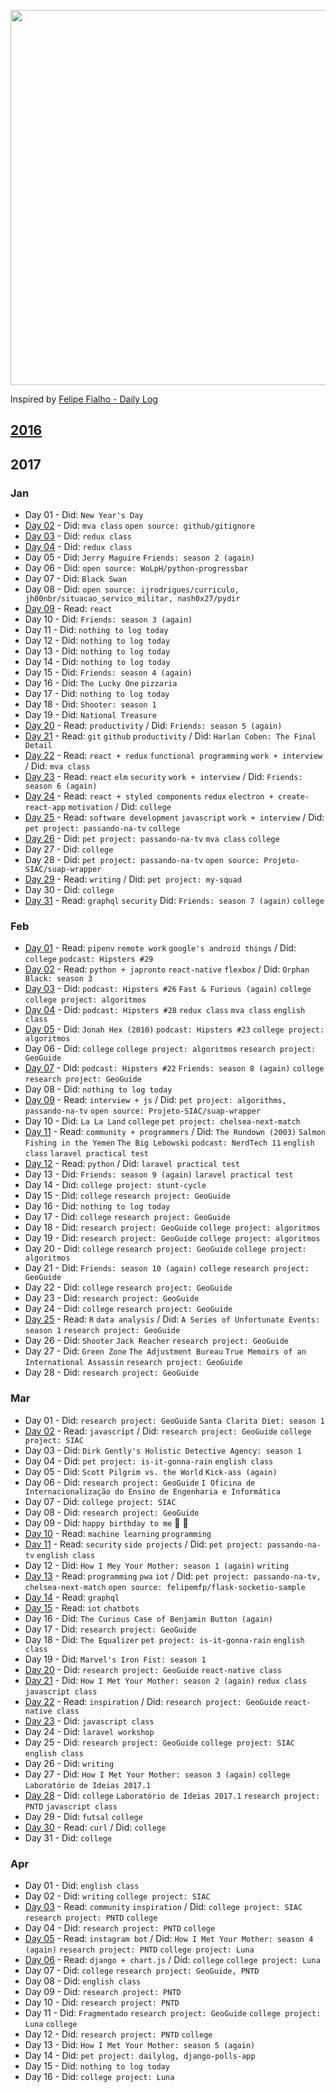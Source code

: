 <p align="center"><img src="https://66.media.tumblr.com/90a4e19e90f7a077c998fe778a9aa617/tumblr_o7phll4Lzi1vnlnoto1_1280.png" width="600"></p>

Inspired by [Felipe Fialho - Daily Log](https://github.com/LFeh/dailylog)

## [2016](2016)

## 2017

### Jan

- Day 01 - Did: `New Year's Day`
- [Day 02](log/2017-01-02.md) - Did: `mva class` `open source: github/gitignore`
- [Day 03](log/2017-01-03.md) - Did: `redux class`
- [Day 04](log/2017-01-04.md) - Did: `redux class`
- Day 05 - Did: `Jerry Maguire` `Friends: season 2 (again)`
- Day 06 - Did: `open source: WoLpH/python-progressbar`
- Day 07 - Did: `Black Swan`
- Day 08 - Did: `open source: ijrodrigues/curriculo, jh00nbr/situacao_servico_militar, nash0x27/pydir`
- [Day 09](log/2017-01-09.md) - Read: `react`
- Day 10 - Did: `Friends: season 3 (again)`
- Day 11 - Did: `nothing to log today`
- Day 12 - Did: `nothing to log today`
- Day 13 - Did: `nothing to log today`
- Day 14 - Did: `nothing to log today`
- Day 15 - Did: `Friends: season 4 (again)`
- Day 16 - Did: `The Lucky One` `pizzaria`
- Day 17 - Did: `nothing to log today`
- Day 18 - Did: `Shooter: season 1`
- Day 19 - Did: `National Treasure`
- [Day 20](log/2017-01-20.md) - Read: `productivity` / Did: `Friends: season 5 (again)`
- [Day 21](log/2017-01-21.md) - Read: `git` `github` `productivity`  / Did: `Harlan Coben: The Final Detail`
- [Day 22](log/2017-01-22.md) - Read: `react + redux` `functional programming` `work + interview` / Did: `mva class`
- [Day 23](log/2017-01-23.md) - Read: `react` `elm` `security` `work + interview` / Did: `Friends: season 6 (again)`
- [Day 24](log/2017-01-24.md) - Read: `react + styled components` `redux` `electron + create-react-app` `motivation` / Did: `college`
- [Day 25](log/2017-01-25.md) - Read: `software development` `javascript` `work + interview` / Did: `pet project: passando-na-tv` `college`
- [Day 26](log/2017-01-26.md) - Did: `pet project: passando-na-tv` `mva class` `college`
- Day 27 - Did: `college`
- Day 28 - Did: `pet project: passando-na-tv` `open source: Projeto-SIAC/suap-wrapper`
- [Day 29](log/2017-01-29.md) - Read: `writing` / Did: `pet project: my-squad`
- Day 30 - Did: `college`
- [Day 31](log/2017-01-31.md) - Read: `graphql` `security` Did: `Friends: season 7 (again)` `college`

### Feb

- [Day 01](log/2017-02-01.md) - Read: `pipenv` `remote work` `google's android things` / Did: `college` `podcast: Hipsters #29`
- [Day 02](log/2017-02-02.md) - Read: `python + japronto` `react-native` `flexbox` / Did: `Orphan Black: season 3`
- [Day 03](log/2017-02-03.md) - Did: `podcast: Hipsters #26` `Fast & Furious (again)` `college` `college project: algoritmos`
- [Day 04](log/2017-02-04.md) - Did: `podcast: Hipsters #28` `redux class` `mva class` `english class`
- [Day 05](log/2017-02-05.md) - Did: `Jonah Hex (2010)` `podcast: Hipsters #23` `college project: algoritmos`
- Day 06 - Did: `college` `college project: algoritmos` `research project: GeoGuide`
- [Day 07](log/2017-02-07.md) - Did: `podcast: Hipsters #22` `Friends: season 8 (again)` `college` `research project: GeoGuide`
- Day 08 - Did: `nothing to log today`
- [Day 09](log/2017-02-09.md) - Read: `interview + js` / Did: `pet project: algorithms, passando-na-tv` `open source: Projeto-SIAC/suap-wrapper`
- Day 10 - Did: `La La Land` `college` `pet project: chelsea-next-match`
- [Day 11](log/2017-02-11.md) - Read: `community + programmers` / Did: `The Rundown (2003)` `Salmon Fishing in the Yemen` `The Big Lebowski` `podcast: NerdTech 11` `english class` `laravel practical test`
- [Day 12](log/2017-02-12.md) - Read: `python` / Did: `laravel practical test`
- Day 13 - Did: `Friends: season 9 (again)` `laravel practical test`
- Day 14 - Did: `college project: stunt-cycle`
- Day 15 - Did: `college` `research project: GeoGuide`
- Day 16 - Did: `nothing to log today`
- Day 17 - Did: `college` `research project: GeoGuide`
- Day 18 - Did: `research project: GeoGuide` `college project: algoritmos`
- Day 19 - Did: `research project: GeoGuide` `college project: algoritmos`
- Day 20 - Did: `college` `research project: GeoGuide` `college project: algoritmos`
- Day 21 - Did: `Friends: season 10 (again)` `college` `research project: GeoGuide`
- Day 22 - Did: `college` `research project: GeoGuide`
- Day 23 - Did: `research project: GeoGuide`
- Day 24 - Did: `college` `research project: GeoGuide`
- [Day 25](log/2017-02-25.md) - Read: `R` `data analysis` / Did: `A Series of Unfortunate Events: season 1` `research project: GeoGuide`
- Day 26 - Did: `Shooter` `Jack Reacher` `research project: GeoGuide`
- Day 27 - Did: `Green Zone` `The Adjustment Bureau` `True Memoirs of an International Assassin` `research project: GeoGuide`
- Day 28 - Did: `research project: GeoGuide`

### Mar

- Day 01 - Did: `research project: GeoGuide` `Santa Clarita Diet: season 1`
- [Day 02](log/2017-03-02.md) - Read: `javascript` / Did: `research project: GeoGuide` `college project: SIAC`
- Day 03 - Did: `Dirk Gently's Holistic Detective Agency: season 1`
- Day 04 - Did: `pet project: is-it-gonna-rain` `english class`
- Day 05 - Did: `Scott Pilgrim vs. the World` `Kick-ass (again)`
- Day 06 - Did: `research project: GeoGuide` `I Oficina de Internacionalização do Ensino de Engenharia e Informática`
- Day 07 - Did: `college project: SIAC`
- Day 08 - Did: `research project: GeoGuide`
- Day 09 - Did: `happy birthday to me` :tada: :tada:
- [Day 10](log/2017-03-10.md) - Read: `machine learning` `programming`
- [Day 11](log/2017-03-11.md) - Read: `security` `side projects` / Did: `pet project: passando-na-tv` `english class`
- Day 12 - Did: `How I Mey Your Mother: season 1 (again)` `writing`
- [Day 13](log/2017-03-13.md) - Read: `programming` `pwa` `iot` / Did: `pet project: passando-na-tv, chelsea-next-match` `open source: felipemfp/flask-socketio-sample`
- [Day 14](log/2017-03-14.md) - Read: `graphql`
- [Day 15](log/2017-03-15.md) - Read: `iot` `chatbots`
- Day 16 - Did: `The Curious Case of Benjamin Button (again)`
- Day 17 - Did: `research project: GeoGuide`
- Day 18 - Did: `The Equalizer` `pet project: is-it-gonna-rain` `english class`
- Day 19 - Did: `Marvel's Iron Fist: season 1`
- [Day 20](log/2017-03-20.md) - Did: `research project: GeoGuide` `react-native class`
- [Day 21](log/2017-03-21.md) - Did: `How I Met Your Mother: season 2 (again)` `redux class` `javascript class`
- [Day 22](log/2017-03-22.md) - Read: `inspiration` / Did: `research project: GeoGuide` `react-native class`
- [Day 23](log/2017-03-23.md) - Did: `javascript class`
- Day 24 - Did: `laravel workshop`
- Day 25 - Did: `research project: GeoGuide` `college project: SIAC` `english class`
- Day 26 - Did: `writing`
- Day 27 - Did: `How I Met Your Mother: season 3 (again)` `college` `Laboratório de Ideias 2017.1`
- [Day 28](log/2017-03-28.md) - Did: `college` `Laboratório de Ideias 2017.1` `research project: PNTD` `javascript class`
- Day 29 - Did: `futsal` `college`
- [Day 30](log/2017-03-30.md) - Read: `curl` / Did: `college`
- Day 31 - Did: `college`

### Apr

- Day 01 - Did: `english class`
- Day 02 - Did: `writing` `college project: SIAC`
- [Day 03](log/2017-04-03.md) - Read: `community` `inspiration` / Did: `college project: SIAC` `research project: PNTD` `college`
- Day 04 - Did: `research project: PNTD` `college`
- [Day 05](log/2017-04-05.md) - Read: `instagram bot` / Did: `How I Met Your Mother: season 4 (again)` `research project: PNTD` `college project: Luna`
- [Day 06](log/2017-04-06.md) - Read: `django + chart.js` / Did: `college` `college project: Luna`
- Day 07 - Did: `college` `research project: GeoGuide, PNTD`
- Day 08 - Did: `english class`
- Day 09 - Did: `research project: PNTD`
- Day 10 - Did: `research project: PNTD`
- Day 11 - Did: `Fragmentado` `research project: GeoGuide` `college project: Luna` `college`
- Day 12 - Did: `research project: PNTD` `college`
- Day 13 - Did: `How I Met Your Mother: season 5 (again)`
- Day 14 - Did: `pet project: dailylog, django-polls-app`
- Day 15 - Did: `nothing to log today`
- Day 16 - Did: `college project: Luna`
